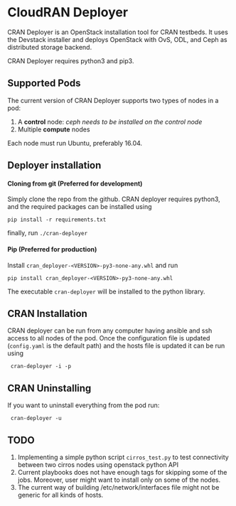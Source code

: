 # CloudRAN Deployer

CRAN Deployer is an OpenStack installation tool for CRAN testbeds. It uses the Devstack installer 
and deploys OpenStack with OvS, ODL, and Ceph as distributed storage backend.

CRAN Deployer requires python3 and pip3.

## Supported Pods

The current version of CRAN Deployer supports two types of nodes in a pod:
1. A **control** node: *ceph needs to be installed on the control node*
2. Multiple **compute** nodes

Each node must run Ubuntu, preferably 16.04.

## Deployer installation

#### Cloning from git (Preferred for development)

Simply clone the repo from the github. CRAN deployer requires python3, and the required packages 
can be installed using

```pip install -r requirements.txt ``` 

finally, run  `./cran-deployer`

#### Pip (Preferred for production)

Install `cran_deployer-<VERSION>-py3-none-any.whl` and run

```pip install cran_deployer-<VERSION>-py3-none-any.whl```

The executable `cran-deployer` will be installed to the python library.

## CRAN Installation

CRAN deployer can be run from any computer having ansible and ssh access to all nodes of the pod. 
Once the configuration file is updated (`config.yaml` is the default path) and the hosts file is updated
it can be run using

``` cran-deployer -i -p```

## CRAN Uninstalling

If you want to uninstall everything from the pod run:


``` cran-deployer -u```


## TODO
1. Implementing a simple python script `cirros_test.py` to test connectivity between two cirros nodes
using openstack python API
2. Current playbooks does not have enough tags for skipping some of the jobs. Moreover, user might 
want to install only on some of the nodes.
3. The current way of building /etc/network/interfaces file might not be generic for all kinds of hosts.